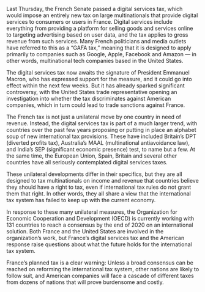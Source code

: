 Last Thursday, the French Senate passed a digital services tax, which would impose an entirely new tax on large multinationals that provide digital services to consumers or users in France. Digital services include everything from providing a platform for selling goods and services online to targeting advertising based on user data, and the tax applies to gross revenue from such services. Many French politicians and media outlets have referred to this as a “GAFA tax,” meaning that it is designed to apply primarily to companies such as Google, Apple, Facebook and Amazon — in other words, multinational tech companies based in the United States. 

The digital services tax now awaits the signature of President Emmanuel Macron, who has expressed support for the measure, and it could go into effect within the next few weeks. But it has already sparked significant controversy, with the United States trade representative opening an investigation into whether the tax discriminates against American companies, which in turn could lead to trade sanctions against France. 

The French tax is not just a unilateral move by one country in need of revenue. Instead, the digital services tax is part of a much larger trend, with countries over the past few years proposing or putting in place an alphabet soup of new international tax provisions. These have included Britain’s DPT (diverted profits tax), Australia’s MAAL (multinational antiavoidance law), and India’s SEP (significant economic presence) test, to name but a few. At the same time, the European Union, Spain, Britain and several other countries have all seriously contemplated digital services taxes. 

These unilateral developments differ in their specifics, but they are all designed to tax multinationals on income and revenue that countries believe they should have a right to tax, even if international tax rules do not grant them that right. In other words, they all share a view that the international tax system has failed to keep up with the current economy. 

In response to these many unilateral measures, the Organization for Economic Cooperation and Development (OECD) is currently working with 131 countries to reach a consensus by the end of 2020 on an international solution. Both France and the United States are involved in the organization’s work, but France’s digital services tax and the American response raise questions about what the future holds for the international tax system. 

France’s planned tax is a clear warning: Unless a broad consensus can be reached on reforming the international tax system, other nations are likely to follow suit, and American companies will face a cascade of different taxes from dozens of nations that will prove burdensome and costly.